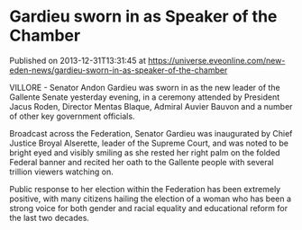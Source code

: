 # Gardieu sworn in as Speaker of the Chamber
Published on 2013-12-31T13:31:45 at https://universe.eveonline.com/new-eden-news/gardieu-sworn-in-as-speaker-of-the-chamber

VILLORE - Senator Andon Gardieu was sworn in as the new leader of the Gallente Senate yesterday evening, in a ceremony attended by President Jacus Roden, Director Mentas Blaque, Admiral Auvier Bauvon and a number of other key government officials.

Broadcast across the Federation, Senator Gardieu was inaugurated by Chief Justice Broyal Alserette, leader of the Supreme Court, and was noted to be bright eyed and visibly smiling as she rested her right palm on the folded Federal banner and recited her oath to the Gallente people with several trillion viewers watching on.

Public response to her election within the Federation has been extremely positive, with many citizens hailing the election of a woman who has been a strong voice for both gender and racial equality and educational reform for the last two decades.
